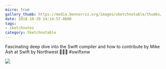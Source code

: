 ```yaml
---
micro: true
gallery_thumb: https://media.bennorris.org/images/sketchnotable/thumbs/swift-by-northwest-2018-sketchnotes-12.jpg
date: 2018-10-20 14:14:57-0600
tags:
- sketchnotes
category: Sketchnotable
---
```


Fascinating deep dive into the Swift compiler and how to contribute by Mike Ash at Swift by Northwest 📱✍🏼 #swiftxnw

<img src="https://media.bennorris.org/images/sketchnotable/swift-by-northwest-2018/swift-by-northwest-2018-sketchnotes-12.jpg" />